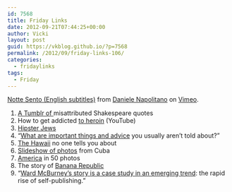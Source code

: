 ```yaml
---
id: 7568
title: Friday Links
date: 2012-09-21T07:44:25+00:00
author: Vicki
layout: post
guid: https://vkblog.github.io/?p=7568
permalink: /2012/09/friday-links-106/
categories:
  - fridaylinks
tags:
  - Friday
---
```

[Notte Sento (English subtitles)](http://vimeo.com/2078991) from [Daniele Napolitano](http://vimeo.com/napdan) on [Vimeo](http://vimeo.com).

  1. <a href="http://thatsnotshakespeare.tumblr.com/" target="_blank">A Tumblr of </a>misattributed Shakespeare quotes
  2. How to get addicted <a href="http://www.youtube.com/watch?v=-9huWlXFA1s" target="_blank">to heroin</a> (YouTube)
  3. <a href="http://www.nytimes.com/2012/09/18/us/for-young-jews-a-service-says-please-do-text.html?_r=0" target="_blank">Hipster Jews</a>
  4. &#8220;<a href="http://www.quora.com/Life-Lessons/What-are-important-things-and-advice-to-know-that-people-generally-arent-told-about" target="_blank">What are important things and advice</a> you usually aren&#8217;t told about?&#8221;
  5. <a href="http://believermag.com/issues/201209/?read=article_pasulka" target="_blank">The Hawaii</a> no one tells you about
  6. <a href="http://www.nytimes.com/slideshow/2012/09/23/magazine/cuba-andrew-moore.html#1" target="_blank">Slideshow of photos</a> from Cuba
  7. <a href="http://www.theatlantic.com/infocus/2012/09/america-50-states-in-50-photos/100372/" target="_blank">America</a> in 50 photos
  8. The story of <a href="http://www.bloomberg.com/news/2012-09-18/an-empire-built-on-short-armed-shirts.html" target="_blank">Banana Republic</a>
  9. &#8220;<a href="http://reviewcanada.ca/essays/2012/09/01/all-is-not-vanity/" target="_blank">Ward McBurney’s story is a case study in an emerging trend</a>: the rapid rise of self-publishing.&#8221;